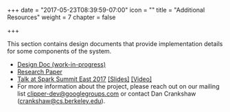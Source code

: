 +++
date = "2017-05-23T08:39:59-07:00"
icon = ""
title = "Additional Resources"
weight = 7
chapter = false

+++

This section contains design documents that provide implementation details
for some components of the system.

+ [Design Doc (work-in-progress)](https://docs.google.com/document/d/1Ghc-CAKXzzRshSa6FlonFa5ttmtHRAqFwMg7vhuJakw/edit?usp=sharing)
+ [Research Paper](https://arxiv.org/abs/1612.03079)
+ [Talk at Spark Summit East 2017](https://spark-summit.org/east-2017/events/clipper-a-low-latency-online-prediction-serving-system/) [[Slides]](https://www.slideshare.net/SparkSummit/clipper-a-lowlatency-online-prediction-serving-system-spark-summit-east-talk-by-dan-crankshaw) [[Video]](https://youtu.be/4sdK2dp94Hw)
+ For more information about the project, please reach out on our mailing list <clipper-dev@googlegroups.com> or contact Dan Crankshaw (<crankshaw@cs.berkeley.edu>).

